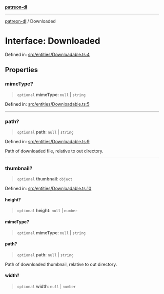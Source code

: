 [**patreon-dl**](../README.md)

***

[patreon-dl](../README.md) / Downloaded

# Interface: Downloaded

Defined in: [src/entities/Downloadable.ts:4](https://github.com/patrickkfkan/patreon-dl/blob/21cb889ad3b60a77d2f4678e5262807670e6d9d0/src/entities/Downloadable.ts#L4)

## Properties

### mimeType?

> `optional` **mimeType**: `null` \| `string`

Defined in: [src/entities/Downloadable.ts:5](https://github.com/patrickkfkan/patreon-dl/blob/21cb889ad3b60a77d2f4678e5262807670e6d9d0/src/entities/Downloadable.ts#L5)

***

### path?

> `optional` **path**: `null` \| `string`

Defined in: [src/entities/Downloadable.ts:9](https://github.com/patrickkfkan/patreon-dl/blob/21cb889ad3b60a77d2f4678e5262807670e6d9d0/src/entities/Downloadable.ts#L9)

Path of downloaded file, relative to out directory.

***

### thumbnail?

> `optional` **thumbnail**: `object`

Defined in: [src/entities/Downloadable.ts:10](https://github.com/patrickkfkan/patreon-dl/blob/21cb889ad3b60a77d2f4678e5262807670e6d9d0/src/entities/Downloadable.ts#L10)

#### height?

> `optional` **height**: `null` \| `number`

#### mimeType?

> `optional` **mimeType**: `null` \| `string`

#### path?

> `optional` **path**: `null` \| `string`

Path of downloaded thumbnail, relative to out directory.

#### width?

> `optional` **width**: `null` \| `number`
